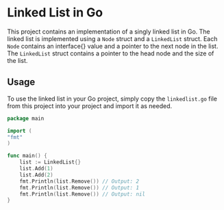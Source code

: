# Linked List in Go

This project contains an implementation of a singly linked list in Go. The linked list is implemented using a `Node` struct and a `LinkedList` struct. Each `Node` contains an interface{} value and a pointer to the next node in the list. The `LinkedList` struct contains a pointer to the head node and the size of the list.

## Usage

To use the linked list in your Go project, simply copy the `linkedlist.go` file from this project into your project and import it as needed.

```go
package main

import (
"fmt"
)

func main() {
    list := LinkedList{}
    list.Add(1)
    list.Add(2)
    fmt.Println(list.Remove()) // Output: 2
    fmt.Println(list.Remove()) // Output: 1
    fmt.Println(list.Remove()) // Output: nil
}

```